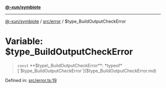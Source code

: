 [**@-xun/symbiote**](../../../README.md)

***

[@-xun/symbiote](../../../README.md) / [src/error](../README.md) / $type\_BuildOutputCheckError

# Variable: $type\_BuildOutputCheckError

> `const` **$type\_BuildOutputCheckError**: *typeof* [`$type_BuildOutputCheckError`]($type_BuildOutputCheckError.md)

Defined in: [src/error.ts:19](https://github.com/Xunnamius/symbiote/blob/520897b087b8e240c6e7c9236ad875776c29a907/src/error.ts#L19)

